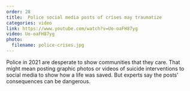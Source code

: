 ```yaml
---
order: 28
title:  Police social media posts of crises may traumatize
categories: video
link: https://www.youtube.com/watch?v=Uo-oaFH87yg
video: Uo-oaFH87yg
photo:
  filename: police-crises.jpg
---
```


Police in 2021 are desperate to show communities that they care. That might mean posting graphic photos or videos of suicide interventions to social media to show how a life was saved. But experts say the posts' consequences can be dangerous. 